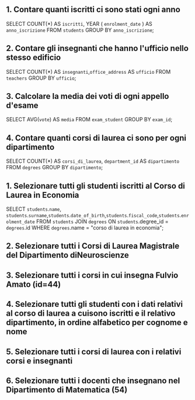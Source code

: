 ## 1. Contare quanti iscritti ci sono stati ogni anno

SELECT COUNT(\*) AS `iscritti`, YEAR ( `enrolment_date` ) AS `anno_iscrizione`
FROM `students`
GROUP BY `anno_iscrizione`;

## 2. Contare gli insegnanti che hanno l'ufficio nello stesso edificio

SELECT COUNT(\*) AS `insegnanti`,`office_address` AS `ufficio`
FROM `teachers`
GROUP BY `ufficio`;

## 3. Calcolare la media dei voti di ogni appello d'esame

SELECT AVG(`vote`) AS `media`
FROM `exam_student`
GROUP BY `exam_id`;

## 4. Contare quanti corsi di laurea ci sono per ogni dipartimento

SELECT COUNT(\*) AS `corsi_di_laurea`, `department_id` AS `dipartimento`
FROM `degrees`
GROUP BY `dipartimento`;

## 1. Selezionare tutti gli studenti iscritti al Corso di Laurea in Economia

SELECT `students`.`name`, `students`.`surname`,`students`.`date_of_birth`,`students`.`fiscal_code`,`students`.`enrolment_date`
FROM `students`
JOIN `degrees`
ON `students`.degree_id = `degrees`.id
WHERE `degrees`.name = "corso di laurea in economia";

## 2. Selezionare tutti i Corsi di Laurea Magistrale del Dipartimento diNeuroscienze

## 3. Selezionare tutti i corsi in cui insegna Fulvio Amato (id=44)

## 4. Selezionare tutti gli studenti con i dati relativi al corso di laurea a cuisono iscritti e il relativo dipartimento, in ordine alfabetico per cognome e nome

## 5. Selezionare tutti i corsi di laurea con i relativi corsi e insegnanti

## 6. Selezionare tutti i docenti che insegnano nel Dipartimento di Matematica (54)
